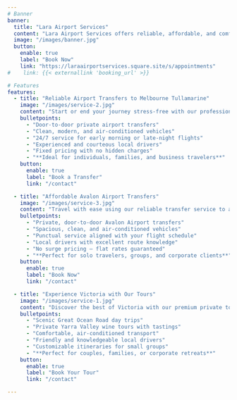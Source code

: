 ```yaml
---
# Banner
banner:
  title: "Lara Airport Services"
  content: "Lara Airport Services offers reliable, affordable, and comfortable airport transfers to and from Avalon and Melbourne Tullamarine airports. Serving suburbs across Victoria, we specialize in private and shared ride options tailored to your schedule and travel needs. With professional local drivers, upfront pricing, and door-to-door service, we make airport travel stress-free for families, business travellers, and tourists alike"
  image: "/images/banner.jpg"
  button:
    enable: true
    label: "Book Now"
    link: "https://laraairportservices.square.site/s/appointments"
#    link: {{< externallink 'booking_url' >}}

# Features
features:
  - title: "Reliable Airport Transfers to Melbourne Tullamarine"
    image: "/images/service-2.jpg"
    content: "Start or end your journey stress-free with our professional airport transfer service to and from Melbourne Tullamarine Airport. We prioritize comfort, punctuality, and convenience."
    bulletpoints:
      - "Door-to-door private airport transfers"
      - "Clean, modern, and air-conditioned vehicles"
      - "24/7 service for early morning or late-night flights"
      - "Experienced and courteous local drivers"
      - "Fixed pricing with no hidden charges"
      - "**Ideal for individuals, families, and business travelers**"
    button:
      enable: true
      label: "Book a Transfer"
      link: "/contact"

  - title: "Affordable Avalon Airport Transfers"
    image: "/images/service-3.jpg"
    content: "Travel with ease using our reliable transfer service to and from Avalon Airport. Whether you're flying in or out, we ensure a smooth, on-time, and comfortable ride tailored to your needs."
    bulletpoints:
      - "Private, door-to-door Avalon Airport transfers"
      - "Spacious, clean, and air-conditioned vehicles"
      - "Punctual service aligned with your flight schedule"
      - "Local drivers with excellent route knowledge"
      - "No surge pricing — flat rates guaranteed"
      - "**Perfect for solo travelers, groups, and corporate clients**"
    button:
      enable: true
      label: "Book Now"
      link: "/contact"

  - title: "Experience Victoria with Our Tours"
    image: "/images/service-1.jpg"
    content: "Discover the best of Victoria with our premium private tours. Whether you're indulging in the rich flavors of local vineyards or exploring the breathtaking coastline along the Great Ocean Road, we’ve got you covered."
    bulletpoints:
      - "Scenic Great Ocean Road day trips"
      - "Private Yarra Valley wine tours with tastings"
      - "Comfortable, air-conditioned transport"
      - "Friendly and knowledgeable local drivers"
      - "Customizable itineraries for small groups"
      - "**Perfect for couples, families, or corporate retreats**"
    button:
      enable: true
      label: "Book Your Tour"
      link: "/contact"

---
```

